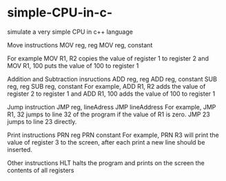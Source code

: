 # simple-CPU-in-c-
simulate a very simple CPU in c++ language


Move instructions
MOV reg, reg
MOV reg, constant

For example MOV R1, R2 copies the value of register 1 to register 2
and MOV R1, 100 puts the value of 100 to register 1


Addition and Subtraction insructions
ADD reg, reg
ADD reg, constant
SUB reg, reg
SUB reg, constant
For example, ADD R1, R2 adds the value of register 2 to register 1
and ADD R1, 100 adds the value of 100 to register 1

Jump instruction
JMP reg, lineAdress
JMP lineAddress
For example, JMP R1, 32 jumps to line 32 of the program if the value of R1 is zero. JMP 23 jumps to
line 23 directly.


Print instructions
PRN reg
PRN constant
For example, PRN R3 will print the value of register 3 to the screen, after each print a new line
should be inserted.


Other instructions
HLT
halts the program and prints on the screen the contents of all registers
